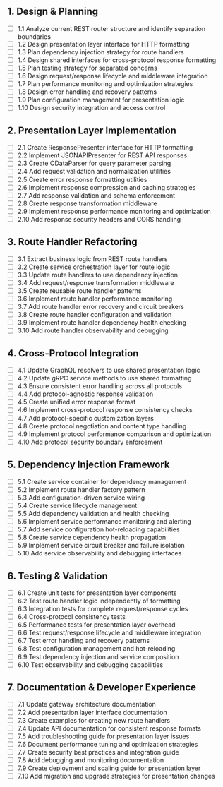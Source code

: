 ## 1. Design & Planning

- [ ] 1.1 Analyze current REST router structure and identify separation boundaries
- [ ] 1.2 Design presentation layer interface for HTTP formatting
- [ ] 1.3 Plan dependency injection strategy for route handlers
- [ ] 1.4 Design shared interfaces for cross-protocol response formatting
- [ ] 1.5 Plan testing strategy for separated concerns
- [ ] 1.6 Design request/response lifecycle and middleware integration
- [ ] 1.7 Plan performance monitoring and optimization strategies
- [ ] 1.8 Design error handling and recovery patterns
- [ ] 1.9 Plan configuration management for presentation logic
- [ ] 1.10 Design security integration and access control

## 2. Presentation Layer Implementation

- [ ] 2.1 Create ResponsePresenter interface for HTTP formatting
- [ ] 2.2 Implement JSONAPIPresenter for REST API responses
- [ ] 2.3 Create ODataParser for query parameter parsing
- [ ] 2.4 Add request validation and normalization utilities
- [ ] 2.5 Create error response formatting utilities
- [ ] 2.6 Implement response compression and caching strategies
- [ ] 2.7 Add response validation and schema enforcement
- [ ] 2.8 Create response transformation middleware
- [ ] 2.9 Implement response performance monitoring and optimization
- [ ] 2.10 Add response security headers and CORS handling

## 3. Route Handler Refactoring

- [ ] 3.1 Extract business logic from REST route handlers
- [ ] 3.2 Create service orchestration layer for route logic
- [ ] 3.3 Update route handlers to use dependency injection
- [ ] 3.4 Add request/response transformation middleware
- [ ] 3.5 Create reusable route handler patterns
- [ ] 3.6 Implement route handler performance monitoring
- [ ] 3.7 Add route handler error recovery and circuit breakers
- [ ] 3.8 Create route handler configuration and validation
- [ ] 3.9 Implement route handler dependency health checking
- [ ] 3.10 Add route handler observability and debugging

## 4. Cross-Protocol Integration

- [ ] 4.1 Update GraphQL resolvers to use shared presentation logic
- [ ] 4.2 Update gRPC service methods to use shared formatting
- [ ] 4.3 Ensure consistent error handling across all protocols
- [ ] 4.4 Add protocol-agnostic response validation
- [ ] 4.5 Create unified error response format
- [ ] 4.6 Implement cross-protocol response consistency checks
- [ ] 4.7 Add protocol-specific customization layers
- [ ] 4.8 Create protocol negotiation and content type handling
- [ ] 4.9 Implement protocol performance comparison and optimization
- [ ] 4.10 Add protocol security boundary enforcement

## 5. Dependency Injection Framework

- [ ] 5.1 Create service container for dependency management
- [ ] 5.2 Implement route handler factory pattern
- [ ] 5.3 Add configuration-driven service wiring
- [ ] 5.4 Create service lifecycle management
- [ ] 5.5 Add dependency validation and health checking
- [ ] 5.6 Implement service performance monitoring and alerting
- [ ] 5.7 Add service configuration hot-reloading capabilities
- [ ] 5.8 Create service dependency health propagation
- [ ] 5.9 Implement service circuit breaker and failure isolation
- [ ] 5.10 Add service observability and debugging interfaces

## 6. Testing & Validation

- [ ] 6.1 Create unit tests for presentation layer components
- [ ] 6.2 Test route handler logic independently of formatting
- [ ] 6.3 Integration tests for complete request/response cycles
- [ ] 6.4 Cross-protocol consistency tests
- [ ] 6.5 Performance tests for presentation layer overhead
- [ ] 6.6 Test request/response lifecycle and middleware integration
- [ ] 6.7 Test error handling and recovery patterns
- [ ] 6.8 Test configuration management and hot-reloading
- [ ] 6.9 Test dependency injection and service composition
- [ ] 6.10 Test observability and debugging capabilities

## 7. Documentation & Developer Experience

- [ ] 7.1 Update gateway architecture documentation
- [ ] 7.2 Add presentation layer interface documentation
- [ ] 7.3 Create examples for creating new route handlers
- [ ] 7.4 Update API documentation for consistent response formats
- [ ] 7.5 Add troubleshooting guide for presentation layer issues
- [ ] 7.6 Document performance tuning and optimization strategies
- [ ] 7.7 Create security best practices and integration guide
- [ ] 7.8 Add debugging and monitoring documentation
- [ ] 7.9 Create deployment and scaling guide for presentation layer
- [ ] 7.10 Add migration and upgrade strategies for presentation changes

